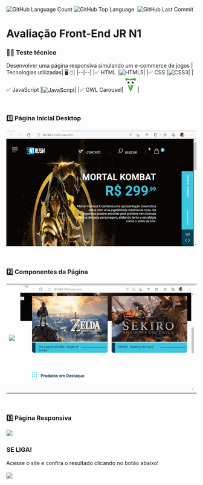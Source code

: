 <img alt="GitHub Language Count" src="https://img.shields.io/github/languages/count/Riquecelo/vagadev-jr" /> <img alt="GitHub Top Language" src="https://img.shields.io/github/languages/top/Riquecelo/vagadev-jr" /> <img alt="" src="https://img.shields.io/github/repo-size/Riquecelo/vagadev-jr" /> <img alt="GitHub Last Commit" src="https://img.shields.io/github/last-commit/Riquecelo/vagadev-jr" />
# Avaliação Front-End JR N1 #

### 	:man_technologist: Teste técnico ###
Desenvolver uma página responsiva simulando um e-commerce de jogos 
| Tecnologias utilizadas|	🖥️ 🖱️|
|--|--|
|:white_check_mark: HTML |![HTML5](https://img.shields.io/badge/html5-%23E34F26.svg?style=for-the-badge&logo=html5&logoColor=white)|
|:white_check_mark: CSS |![CSS3](https://img.shields.io/badge/css3-%231572B6.svg?style=for-the-badge&logo=css3&logoColor=white)|
|:white_check_mark: JavaScript |![JavaScript](https://img.shields.io/badge/javascript-%23323330.svg?style=for-the-badge&logo=javascript&logoColor=%23F7DF1E)|
|:white_check_mark: OWL Carousel| <img src="https://github.com/OwlCarousel2/OwlCarousel2/blob/develop/docs/assets/img/owl-logo.png" width='30'> |

<br>

### 1️⃣ Página Inicial Desktop ###
![](https://github.com/Riquecelo/vagadev-jr/blob/main/gifs/primeiro.gif)

<br>

### 2️⃣ Componentes da Página  ###
|||
|--|--|
| <img src="https://github.com/Riquecelo/vagadev-jr/blob/main/gifs/segundo.gif" width='500'>  | <img src="https://github.com/Riquecelo/vagadev-jr/blob/main/gifs/terceiro.gif" width='500'> |

<br>

### 3️⃣ Página Responsiva ###
 <img src="https://github.com/Riquecelo/vagadev-jr/blob/main/gifs/quarto.gif" width='500'> 
  
<br>  
  
### SE LIGA! ### 
Acesse o site e confira o resultado clicando no botão abaixo! <br><br>
[![](https://img.shields.io/badge/SITE-N1%20RUSH-blue?style=for-the-badge&logo=Google%20Chrome)](https://riquecelo.github.io/vagadev-jr/)



